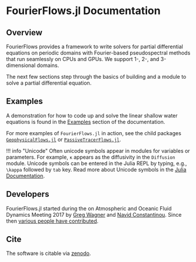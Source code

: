 # FourierFlows.jl Documentation

## Overview

FourierFlows provides a framework to write solvers for partial differential equations on
periodic domains with Fourier-based pseudospectral methods that run seamlessly on CPUs and GPUs.
We support 1-, 2-, and 3-dimensional domains.

The next few sections step through the basics of building and a module to solve a partial
differential equation.

## Examples

A demonstration for how to code up and solve the linear shallow water equations is found
in the [Examples](literated/OneDShallowWaterGeostrophicAdjustment/) section of the documentation.

For more examples of `FourierFlows.jl` in action, see the child packages
[`GeophysicalFlows.jl`](https://github.com/FourierFlows/GeophysicalFlows.jl)
or [`PassiveTracerFlows.jl`](https://github.com/FourierFlows/PassiveTracerFlows.jl).

!!! info "Unicode"
    Often unicode symbols appear in modules for variables or parameters. For example,
    `κ` appears as the diffusivity in the `Diffusion` module. Unicode symbols can be entered 
    in the Julia REPL by typing, e.g., `\kappa` followed by `tab` key. Read more about Unicode 
    symbols in the [Julia Documentation](https://docs.julialang.org/en/v1/manual/unicode-input/).

## Developers

FourierFlows.jl started during the on Atmospheric and Oceanic Fluid Dynamics Meeting 2017 by
[Greg Wagner](https://glwagner.github.io) and [Navid Constantinou](https://www.navidconstantinou.com).
Since then [various people have contributed](https://github.com/FourierFlows/FourierFlows.jl/graphs/contributors).

## Cite

The software is citable via [zenodo](https://doi.org/10.5281/zenodo.1161724).
